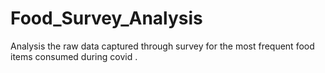 # Food_Survey_Analysis
Analysis the raw data captured through survey for the most frequent food items consumed during covid .
